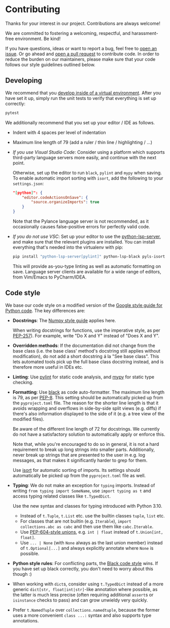 <!--
 ~ Copyright DB InfraGO AG and contributors
 ~ SPDX-License-Identifier: Apache-2.0
 -->

# Contributing

Thanks for your interest in our project. Contributions are always welcome!

We are committed to fostering a welcoming, respectful, and harassment-free
environment. Be kind!

If you have questions, ideas or want to report a bug, feel free to [open an
issue]. Or go ahead and [open a pull request] to contribute code. In order to
reduce the burden on our maintainers, please make sure that your code follows
our style guidelines outlined below.

<!-- prettier-ignore -->
[open an issue]: https://github.com/DSD-DBS/capella-ros-tools/issues
[open a pull request]: https://github.com/DSD-DBS/capella-ros-tools/pulls

## Developing

We recommend that you
[develop inside of a virtual environment](README.md#installation). After you
have set it up, simply run the unit tests to verify that everything is set up
correctly:

```sh
pytest
```

We additionally recommend that you set up your editor / IDE as follows.

-   Indent with 4 spaces per level of indentation

-   Maximum line length of 79 (add a ruler / thin line / highlighting / ...)

-   _If you use Visual Studio Code_: Consider using a platform which supports
    third-party language servers more easily, and continue with the next point.

    Otherwise, set up the editor to run `black`, `pylint` and `mypy` when saving.
    To enable automatic import sorting with `isort`, add the following to your
    `settings.json`:

    ```json
    "[python]": {
        "editor.codeActionsOnSave": {
            "source.organizeImports": true
        }
    }
    ```

    Note that the Pylance language server is not recommended, as it occasionally
    causes false-positive errors for perfectly valid code.

-   _If you do not use VSC_: Set up your editor to use the [python-lsp-server],
    and make sure that the relevant plugins are installed. You can install
    everything that's needed into the virtualenv with pip:

    [python-lsp-server]: https://github.com/python-lsp/python-lsp-server

    ```sh
    pip install "python-lsp-server[pylint]" python-lsp-black pyls-isort pylsp-mypy
    ```

    This will provide as-you-type linting as well as automatic formatting on
    save. Language server clients are available for a wide range of editors, from
    Vim/Emacs to PyCharm/IDEA.

## Code style

We base our code style on a modified version of the
[Google style guide for Python code](https://google.github.io/styleguide/pyguide.html).
The key differences are:

-   **Docstrings**: The [Numpy style guide] applies here.

    [numpy style guide]: https://numpydoc.readthedocs.io/en/latest/format.html#docstring-standard

    When writing docstrings for functions, use the imperative style, as per
    [PEP-257]). For example, write "Do X and Y" instead of "Does X and Y".

    [pep-257]: https://peps.python.org/pep-0257/

-   **Overridden methods**: If the documentation did not change from the base
    class (i.e. the base class' method's docstring still applies without
    modification), do not add a short docstring á la "See base class". This lets
    automated tools pick up the full base class docstring instead, and is
    therefore more useful in IDEs etc.

-   **Linting**: Use [pylint] for static code analysis, and [mypy] for static
    type checking.

    [pylint]: https://github.com/PyCQA/pylint
    [mypy]: https://github.com/python/mypy

-   **Formatting**: Use [black] as code auto-formatter. The maximum line length
    is 79, as per [PEP-8]. This setting should be automatically picked up from
    the `pyproject.toml` file. The reason for the shorter line length is that it
    avoids wrapping and overflows in side-by-side split views (e.g. diffs) if
    there's also information displayed to the side of it (e.g. a tree view of the
    modified files).

    [black]: https://github.com/psf/black
    [pep-8]: https://www.python.org/dev/peps/pep-0008/

    Be aware of the different line length of 72 for docstrings. We currently do
    not have a satisfactory solution to automatically apply or enforce this.

    Note that, while you're encouraged to do so in general, it is not a hard
    requirement to break up long strings into smaller parts. Additionally, never
    break up strings that are presented to the user in e.g. log messages, as that
    makes it significantly harder to grep for them.

    Use [isort] for automatic sorting of imports. Its settings should
    automatically be picked up from the `pyproject.toml` file as well.

    [isort]: https://github.com/PyCQA/isort

-   **Typing**: We do not make an exception for `typing` imports. Instead of
    writing `from typing import SomeName`, use `import typing as t` and access
    typing related classes like `t.TypedDict`.

    <!-- prettier-ignore -->
    Use the new syntax and classes for typing introduced with Python 3.10.

    -   Instead of `t.Tuple`, `t.List` etc. use the builtin classes `tuple`, `list`
        etc.
    -   For classes that are not builtin (e.g. `Iterable`),
        `import collections.abc as cabc` and then use them like `cabc.Iterable`.
    -   Use [PEP-604-style unions], e.g. `int | float` instead of
        `t.Union[int, float]`.
    -   Use `... | None` (with `None` always as the last union member) instead of
        `t.Optional[...]` and always explicitly annotate where `None` is possible.

    [pep-604-style unions]: https://www.python.org/dev/peps/pep-0604/

-   **Python style rules**: For conflicting parts, the [Black code style] wins.
    If you have set up black correctly, you don't need to worry about this though
    :)

    [black code style]: https://black.readthedocs.io/en/stable/the_black_code_style/current_style.html

-   When working with `dict`s, consider using `t.TypedDict` instead of a more
    generic `dict[str, float|int|str]`-like annotation where possible, as the
    latter is much less precise (often requiring additional `assert`s or
    `isinstance` checks to pass) and can grow unwieldy very quickly.

-   Prefer `t.NamedTuple` over `collections.namedtuple`, because the former uses
    a more convenient `class ...:` syntax and also supports type annotations.
